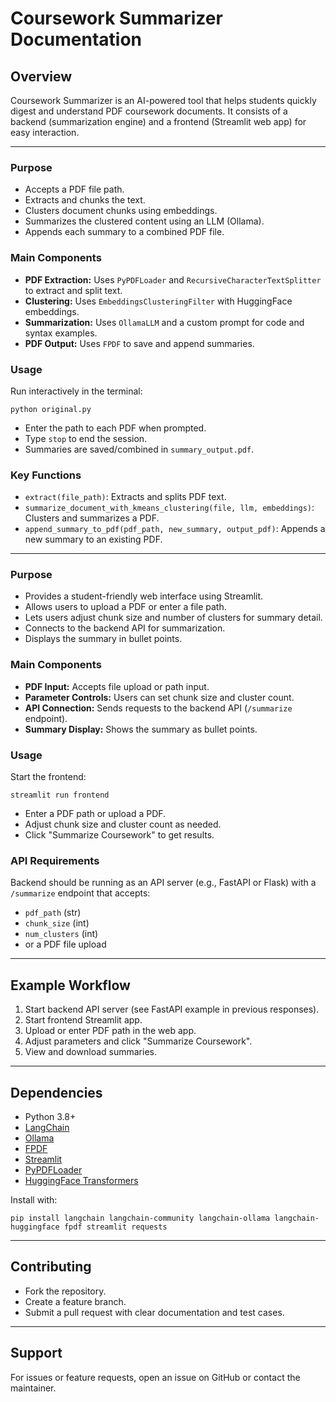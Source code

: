 # Coursework Summarizer Documentation

## Overview

Coursework Summarizer is an AI-powered tool that helps students quickly digest and understand PDF coursework documents. It consists of a backend (summarization engine) and a frontend (Streamlit web app) for easy interaction.

---

### Purpose

- Accepts a PDF file path.
- Extracts and chunks the text.
- Clusters document chunks using embeddings.
- Summarizes the clustered content using an LLM (Ollama).
- Appends each summary to a combined PDF file.

### Main Components

- **PDF Extraction:** Uses `PyPDFLoader` and `RecursiveCharacterTextSplitter` to extract and split text.
- **Clustering:** Uses `EmbeddingsClusteringFilter` with HuggingFace embeddings.
- **Summarization:** Uses `OllamaLLM` and a custom prompt for code and syntax examples.
- **PDF Output:** Uses `FPDF` to save and append summaries.

### Usage

Run interactively in the terminal:
```
python original.py
```
- Enter the path to each PDF when prompted.
- Type `stop` to end the session.
- Summaries are saved/combined in `summary_output.pdf`.

### Key Functions

- `extract(file_path)`: Extracts and splits PDF text.
- `summarize_document_with_kmeans_clustering(file, llm, embeddings)`: Clusters and summarizes a PDF.
- `append_summary_to_pdf(pdf_path, new_summary, output_pdf)`: Appends a new summary to an existing PDF.

---

### Purpose

- Provides a student-friendly web interface using Streamlit.
- Allows users to upload a PDF or enter a file path.
- Lets users adjust chunk size and number of clusters for summary detail.
- Connects to the backend API for summarization.
- Displays the summary in bullet points.

### Main Components

- **PDF Input:** Accepts file upload or path input.
- **Parameter Controls:** Users can set chunk size and cluster count.
- **API Connection:** Sends requests to the backend API (`/summarize` endpoint).
- **Summary Display:** Shows the summary as bullet points.

### Usage

Start the frontend:
```
streamlit run frontend
```
- Enter a PDF path or upload a PDF.
- Adjust chunk size and cluster count as needed.
- Click "Summarize Coursework" to get results.

### API Requirements

Backend should be running as an API server (e.g., FastAPI or Flask) with a `/summarize` endpoint that accepts:
- `pdf_path` (str)
- `chunk_size` (int)
- `num_clusters` (int)
- or a PDF file upload

---

## Example Workflow

1. Start backend API server (see FastAPI example in previous responses).
2. Start frontend Streamlit app.
3. Upload or enter PDF path in the web app.
4. Adjust parameters and click "Summarize Coursework".
5. View and download summaries.

---

## Dependencies

- Python 3.8+
- [LangChain](https://github.com/langchain-ai/langchain)
- [Ollama](https://github.com/ollama/ollama)
- [FPDF](https://github.com/reingart/pyfpdf)
- [Streamlit](https://github.com/streamlit/streamlit)
- [PyPDFLoader](https://github.com/langchain-ai/langchain)
- [HuggingFace Transformers](https://github.com/huggingface/transformers)

Install with:
```
pip install langchain langchain-community langchain-ollama langchain-huggingface fpdf streamlit requests
```

---

## Contributing

- Fork the repository.
- Create a feature branch.
- Submit a pull request with clear documentation and test cases.

---

## Support

For issues or feature requests, open an issue on GitHub or contact the maintainer.
